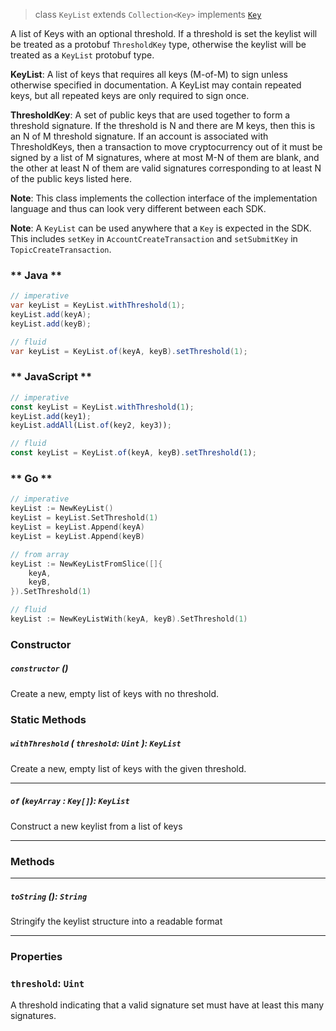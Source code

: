> class `KeyList` extends `Collection<Key>` implements [`Key`](reference/cryptography/Key.md)

A list of Keys with an optional threshold. If a threshold is set the keylist will be treated as
a protobuf `ThresholdKey` type, otherwise the keylist will be treated as a `KeyList` protobuf
type.

**KeyList**:
A list of keys that requires all keys (M-of-M) to sign unless otherwise specified in
documentation. A KeyList may contain repeated keys, but all repeated keys are only required to
sign once.

**ThresholdKey**:
A set of public keys that are used together to form a threshold signature.  If the threshold is N
and there are M keys, then this is an N of M threshold signature. If an account is associated
with ThresholdKeys, then a transaction to move cryptocurrency out of it must be signed by a list
of M signatures, where at most M-N of them are blank, and the other at least N of them are valid
signatures corresponding to at least N of the public keys listed here.

**Note**: This class implements the collection interface of the
implementation language and thus can look very different between each SDK.

**Note**: A `KeyList` can be used anywhere that a `Key` is expected in the SDK. This
includes `setKey` in `AccountCreateTransaction` and `setSubmitKey` in
`TopicCreateTransaction`.

<!-- tabs:start -->

### ** Java **

```java
// imperative
var keyList = KeyList.withThreshold(1);
keyList.add(keyA);
keyList.add(keyB);

// fluid
var keyList = KeyList.of(keyA, keyB).setThreshold(1);
```

### ** JavaScript **

```javascript
// imperative
const keyList = KeyList.withThreshold(1);
keyList.add(key1);
keyList.addAll(List.of(key2, key3));

// fluid
const keyList = KeyList.of(keyA, keyB).setThreshold(1);
```

### ** Go **

```go
// imperative
keyList := NewKeyList()
keyList = keyList.SetThreshold(1)
keyList = keyList.Append(keyA)
keyList = keyList.Append(keyB)

// from array
keyList := NewKeyListFromSlice([]{
    keyA,
    keyB,
}).SetThreshold(1)

// fluid
keyList := NewKeyListWith(keyA, keyB).SetThreshold(1)
```

<!-- tabs:end -->

### Constructor

##### `constructor` ()

Create a new, empty list of keys with no threshold.

### Static Methods

##### `withThreshold` ( `threshold`: `Uint` ): `KeyList`

Create a new, empty list of keys with the given threshold.

---

##### `of` (`keyArray` : `Key[]`): `KeyList`

Construct a new keylist from a list of keys

---

### Methods

---

##### `toString` (): `String`

Stringify the keylist structure into a readable format

---

### Properties

### `threshold`: `Uint`

A threshold indicating that a valid signature set must have at least
this many signatures.
